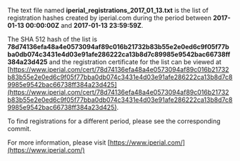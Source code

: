 The text file named **iperial_registrations_2017_01_13.txt** is the list of registration hashes created by iperial.com during the period between **2017-01-13 00:00:00Z** and **2017-01-13 23:59:59Z**.

The SHA 512 hash of the list is **78d74136efa48a4e0573094af89c016b21732b83b55e2e0ed6c9f05f77bba0db074c3431e4d03e91afe286222ca13b8d7c89985e9542bac66738ff384a23d425** and the registration certificate for the list can be viewed at [https://www.iperial.com/cert/78d74136efa48a4e0573094af89c016b21732b83b55e2e0ed6c9f05f77bba0db074c3431e4d03e91afe286222ca13b8d7c89985e9542bac66738ff384a23d425](https://www.iperial.com/cert/78d74136efa48a4e0573094af89c016b21732b83b55e2e0ed6c9f05f77bba0db074c3431e4d03e91afe286222ca13b8d7c89985e9542bac66738ff384a23d425).

To find registrations for a different period, please see the corresponding commit.

For more information, please visit [https://www.iperial.com/](https://www.iperial.com/)
